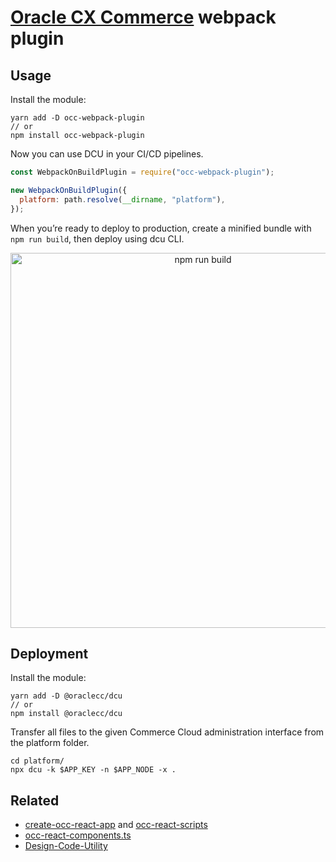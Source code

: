 # [Oracle CX Commerce](https://cloud.oracle.com/en_US/commerce-cloud "Oracle Commerce Cloud") webpack plugin

## Usage

Install the module:

```$xslt
yarn add -D occ-webpack-plugin
// or
npm install occ-webpack-plugin
```

Now you can use DCU in your CI/CD pipelines.

```javascript
const WebpackOnBuildPlugin = require("occ-webpack-plugin");

new WebpackOnBuildPlugin({
  platform: path.resolve(__dirname, "platform"),
});
```

When you’re ready to deploy to production, create a minified bundle with `npm run build`, then deploy using dcu CLI.

<p align='center'>
<img src='https://raw.githubusercontent.com/oracle-commerce-cloud/occ-webpack-plugin/master/screencast.svg' width='600' alt='npm run build'>
</p>

## Deployment

Install the module:

```$xslt
yarn add -D @oraclecc/dcu
// or
npm install @oraclecc/dcu
```

Transfer all files to the given Commerce Cloud administration interface from the platform folder.

```$xslt
cd platform/
npx dcu -k $APP_KEY -n $APP_NODE -x .
```

## Related
* [create-occ-react-app](https://github.com/oracle-commerce-cloud/create-occ-react-app "occ-react-scripts") and [occ-react-scripts](https://www.npmjs.com/package/occ-react-scripts "occ-react-scripts")
* [occ-react-components.ts](https://github.com/oracle-commerce-cloud/occ-react-components.ts "occ-react-components.ts")
* [Design-Code-Utility](https://www.npmjs.com/package/@oraclecc/dcu "dcu")
